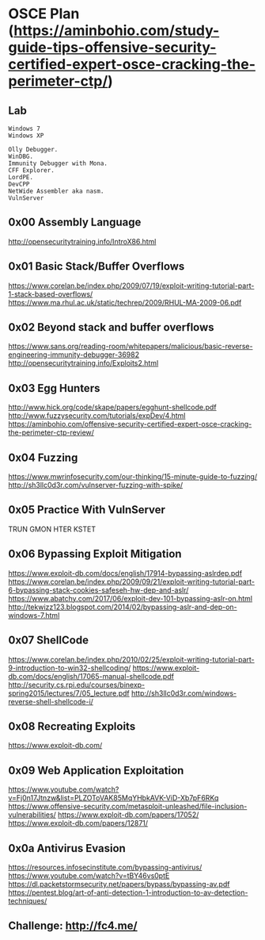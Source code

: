 # OSCE Plan (https://aminbohio.com/study-guide-tips-offensive-security-certified-expert-osce-cracking-the-perimeter-ctp/)

## Lab

```
Windows 7
Windows XP
```
```
Olly Debugger.
WinDBG.
Immunity Debugger with Mona.
CFF Explorer.
LordPE.
DevCPP
NetWide Assembler aka nasm.
VulnServer
```

## 0x00 Assembly Language

http://opensecuritytraining.info/IntroX86.html

## 0x01 Basic Stack/Buffer Overflows

https://www.corelan.be/index.php/2009/07/19/exploit-writing-tutorial-part-1-stack-based-overflows/
https://www.ma.rhul.ac.uk/static/techrep/2009/RHUL-MA-2009-06.pdf

## 0x02 Beyond stack and buffer overflows

https://www.sans.org/reading-room/whitepapers/malicious/basic-reverse-engineering-immunity-debugger-36982
http://opensecuritytraining.info/Exploits2.html

## 0x03 Egg Hunters

http://www.hick.org/code/skape/papers/egghunt-shellcode.pdf
http://www.fuzzysecurity.com/tutorials/expDev/4.html
https://aminbohio.com/offensive-security-certified-expert-osce-cracking-the-perimeter-ctp-review/

## 0x04 Fuzzing

https://www.mwrinfosecurity.com/our-thinking/15-minute-guide-to-fuzzing/
http://sh3llc0d3r.com/vulnserver-fuzzing-with-spike/

## 0x05 Practice With VulnServer

TRUN
GMON
HTER
KSTET

## 0x06 Bypassing Exploit Mitigation

https://www.exploit-db.com/docs/english/17914-bypassing-aslrdep.pdf
https://www.corelan.be/index.php/2009/09/21/exploit-writing-tutorial-part-6-bypassing-stack-cookies-safeseh-hw-dep-and-aslr/
https://www.abatchy.com/2017/06/exploit-dev-101-bypassing-aslr-on.html
http://tekwizz123.blogspot.com/2014/02/bypassing-aslr-and-dep-on-windows-7.html

## 0x07 ShellCode

https://www.corelan.be/index.php/2010/02/25/exploit-writing-tutorial-part-9-introduction-to-win32-shellcoding/
https://www.exploit-db.com/docs/english/17065-manual-shellcode.pdf
http://security.cs.rpi.edu/courses/binexp-spring2015/lectures/7/05_lecture.pdf
http://sh3llc0d3r.com/windows-reverse-shell-shellcode-i/

## 0x08 Recreating Exploits

https://www.exploit-db.com/

## 0x09 Web Application Exploitation
https://www.youtube.com/watch?v=Fj0n17Jtnzw&list=PLZOToVAK85MqYHbkAVK-ViD-Xb7pF6RKq
https://www.offensive-security.com/metasploit-unleashed/file-inclusion-vulnerabilities/
https://www.exploit-db.com/papers/17052/
https://www.exploit-db.com/papers/12871/

## 0x0a Antivirus Evasion

https://resources.infosecinstitute.com/bypassing-antivirus/
https://www.youtube.com/watch?v=tBY46vs0ptE
https://dl.packetstormsecurity.net/papers/bypass/bypassing-av.pdf
https://pentest.blog/art-of-anti-detection-1-introduction-to-av-detection-techniques/


## Challenge: http://fc4.me/

